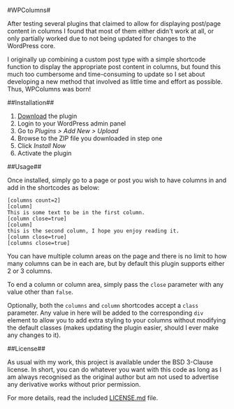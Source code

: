 #WPColumns#

After testing several plugins that claimed to allow for displaying post/page content in columns I found that most of them either didn't work at all, or only partially worked due to not being updated for changes to the WordPress core.

I originally up combining a custom post type with a simple shortcode function to display the appropriate post content in columns, but found this much too cumbersome and time-consuming to update so I set about developing a new method that involved as little time and effort as possible. Thus, WPColumns was born!

##Installation##

1. [Download](https://github.com/Ultrabenosaurus/WPColumns/archive/master.zip) the plugin
2. Login to your WordPress admin panel
3. Go to *Plugins > Add New > Upload*
4. Browse to the ZIP file you downloaded in step one
5. Click *Install Now*
6. Activate the plugin

##Usage##

Once installed, simply go to a page or post you wish to have columns in and add in the shortcodes as below:

```
[columns count=2]
[column]
This is some text to be in the first column.
[column close=true]
[column]
this is the second column, I hope you enjoy reading it.
[column close=true]
[columns close=true]
```

You can have multiple column areas on the page and there is no limit to how many columns can be in each are, but by default this plugin supports either 2 or 3 columns.

To end a column or column area, simply pass the `close` parameter with any value other than `false`.

Optionally, both the `columns` and `column` shortcodes accept a `class` parameter. Any value in here will be added to the corresponding `div` element to allow you to add extra styling to your columns without modifying the default classes (makes updating the plugin easier, should I ever make any changes to it).

##License##

As usual with my work, this project is available under the BSD 3-Clause license. In short, you can do whatever you want with this code as long as I am always recognised as the original author but am not used to advertise any derivative works without prior permission.

For more details, read the included [LICENSE.md](https://github.com/Ultrabenosaurus/WPColumns/blob/master/LICENSE.md) file.